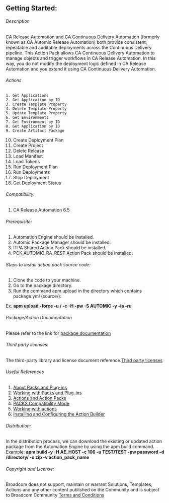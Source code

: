 ## Getting Started:


###### Description

CA Release Automation and CA Continuous Delivery Automation (formerly known as CA Automic Release Automation) both provide consistent, repeatable and auditable deployments across the Continuous Delivery pipeline.
This Action Pack allows CA Continuous Delivery Automation to manage objects and trigger workflows in CA Release Automation. 
In this way, you do not modify the deployment logic defined in CA Release Automation and you extend it using CA Continuous Delivery Automation.

###### Actions

	1. Get Applications
	2. Get Application by ID
	3. Create Template Property
	4. Delete Template Property  
	5. Update Template Property
	6. Get Environments
	7. Get Environment by ID
	8. Get Application by ID
	9. Create Artifact Package
   10. Create Deployment Plan 
   11. Create Project
   12. Delete Release
   13. Load Manifest
   14. Load Tokens
   15. Run Deployment Plan
   16. Run Deployments
   17. Stop Deployment
   18. Get Deployment Status
		
###### Compatibility:

1. CA Release Automation 6.5 

###### Prerequisite:

1. Automation Engine should be installed.
2. Automic Package Manager should be installed.
3. ITPA Shared Action Pack should be installed. 
4. PCK.AUTOMIC_RA_REST Action Pack should be installed. 

###### Steps to install action pack source code:

1. Clone the code to your machine.
2. Go to the package directory.
3. Run the command apm upload in the directory which contains package.yml (source/):

Ex. **apm upload -force -u <Name>/<Department> -c <Client-id> -H <Host> -pw <Password> -S AUTOMIC -y -ia -ru**


###### Package/Action Documentation

Please refer to the link for [package documentation](source/ae/DOCUMENTATION/PCK.AUTOMIC_HPUX.PUB.DOC.xml)

###### Third party licenses:

The third-party library and license document reference.[Third party licenses](source/ae/PCK.AUTOMIC_HPUX.PUB.LICENSES.xml)

###### Useful References

1. [About Packs and Plug-ins](https://docs.automic.com/documentation/webhelp/english/AA/12.3/DOCU/12.3/Automic%20Automation%20Guides/help.htm#PluginManager/PM_AboutPacksandPlugins.htm?Highlight=Action%20packs)
2. [Working with Packs and Plug-ins](https://docs.automic.com/documentation/webhelp/english/AA/12.3/DOCU/12.3/Automic%20Automation%20Guides/help.htm#PluginManager/PM_WorkingWith.htm#link10)
3. [Actions and Action Packs](https://docs.automic.com/documentation/webhelp/english/AA/12.3/DOCU/12.3/Automic%20Automation%20Guides/help.htm#_Common/ReleaseHighlights/RH_Plugin_PackageManager.htm?Highlight=Action%20packs)
4. [PACKS Compatibility Mode](https://docs.automic.com/documentation/webhelp/english/AA/12.3/DOCU/12.3/Automic%20Automation%20Guides/help.htm#AWA/Variables/UC_CLIENT_SETTINGS/UC_CLIENT_PACKS_COMPATIBILITY_MODE.htm?Highlight=Action%20packs)
5. [Working with actions](https://docs.automic.com/documentation/webhelp/english/AA/12.3/DOCU/12.3/Automic%20Automation%20Guides/help.htm#ActionBuilder/AB_WorkingWith.htm#link4)
6. [Installing and Configuring the Action Builder](https://docs.automic.com/documentation/webhelp/english/AA/12.3/DOCU/12.3/Automic%20Automation%20Guides/help.htm#ActionBuilder/install_configure_plugins_AB.htm?Highlight=Action%20packs)

###### Distribution: 

In the distribution process, we can download the existing or updated action package from the Automation Engine by using the apm build command.
Example: **apm build -y -H AE_HOST -c 106 -u TEST/TEST -pw password -d /directory/ -o zip -v action_pack_name**
			
			
###### Copyright and License: 

Broadcom does not support, maintain or warrant Solutions, Templates, Actions and any other content published on the Community and is subject to Broadcom Community [Terms and Conditions](https://community.broadcom.com/termsandconditions)
